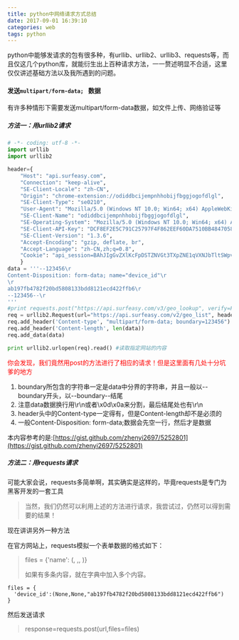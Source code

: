 ```yaml
---
title: python中网络请求方式总结
date: 2017-09-01 16:39:10
categories: web
tags: python
---
```




python中能够发请求的包有很多种，有urllib、urllib2、urllib3、requests等，而且仅这几个python库，就能衍生出上百种请求方法，一一赘述明显不合适，这里仅仅讲述基础方法以及我所遇到的问题。



#### 发送`multipart/form-data; ` 数据

有许多种情形下需要发送multipart/form-data数据，如文件上传、网络验证等

##### 方法一：用urllib2请求

```python
# -*- coding: utf-8 -*-
import urllib
import urllib2

header={
    "Host": "api.surfeasy.com",
    "Connection": "keep-alive",
    "SE-Client-Locale": "zh-CN",
    "Origin": "chrome-extension://odiddbcijempnhhobijfbggjogofdlgl",
    "SE-Client-Type": "se0210",
    "User-Agent": "Mozilla/5.0 (Windows NT 10.0; Win64; x64) AppleWebKit/537.36 (KHTML, like Gecko) Chrome/60.0.3112.113 Safari/537.36",
    "SE-Client-Name": "odiddbcijempnhhobijfbggjogofdlgl",
    "SE-Operating-System": "Mozilla/5.0 (Windows NT 10.0; Win64; x64) AppleWebKit/537.36 (KHTML, like Gecko) Chrome/60.0.3112.113 Safari/537.36",
    "SE-Client-API-Key": "DCF8EF2E5C791C25797F4F862EEF60DA7510BB4847058A8CE6357EFB4E692C79",
    "SE-Client-Version": "1.3.6",
    "Accept-Encoding": "gzip, deflate, br",
    "Accept-Language": "zh-CN,zh;q=0.8",
    "Cookie": "api_session=BAhJIgGvZXlKcFpDSTZNVGt3TXpZNE1qVXNJbTltSWpvM056YzJNREF3TENKMGF5STZJbU01TW1ObU1UbGtOakppCk1qSXdNekZqWXpjd04yVmlNMlZtTUdWak9Ua3dOR1UwTVRGbFpUWXdNamxoWWpNNFl6QmpNbUptTURKaApNelZtWldWa04yRWlMQ0owYlNJNklqSXdNVGN0TVRFdE16QlVNRFU2TXpnNk1EaGFJbjA9CgY6BkVG--8d2bd7b8fab0d29ff09569e326d806e3d8b5ab22; api_session=BAhJIgGvZXlKcFpDSTZNVGt3TXpZNE1qVXNJbTltSWpvM056YzJNREF3TENKMGF5STZJakZtWlRZMVltRTJZV016Ck1HVXhNMlZtTkRSalpEWTJOMll5WkRJd1l6VmxObVkzTVRoaU4yRXhOakE1WVRWbVkyWTNNMk0wWm1ZMApPVFJqTXpRM1lqVWlMQ0owYlNJNklqSXdNVGN0TVRFdE16QlVNRGM2TURnNk5UUmFJbjA9CgY6BkVG--48a4f3899a63984d4061a64ae9864c8f9ecf2ad6"
    }
data = '''--123456\r
Content-Disposition: form-data; name="device_id"\r
\r
ab197fb4782f20bd5808133bdd8121ecd422ffb6\r
--123456--\r
'''
#print requests.post("https://api.surfeasy.com/v3/geo_lookup", verify=False, headers=header, data=data).text
req = urllib2.Request(url="https://api.surfeasy.com/v2/geo_list", headers=header)
req.add_header('Content-type', "multipart/form-data; boundary=123456")
req.add_header('Content-length', len(data))
req.add_data(data)

print urllib2.urlopen(req).read() #读取指定网站的内容
```

<font color=#f00>你会发现，我们竟然用post的方法进行了相应的请求！但是这里面有几处十分坑爹的地方</font>

1. boundary所包含的字符串一定是data中分界的字符串，并且一般以--boundary开头，以--boundary--结尾
2. 注意data数据换行用\r\n或者\x0d\x0a来分割，最后结尾处也有\r\n
3. header头中的Content-type一定得有，但是Content-length却不是必须的
4. 一般Content-Disposition: form-data;数据会先空一行，然后才是数据

本内容参考的是:[https://gist.github.com/zhenyi2697/5252801](https://gist.github.com/zhenyi2697/5252801)

##### 方法二：用requests请求

可能大家会说，requests多简单啊，其实确实是这样的，毕竟requests是专门为黑客开发的一套工具

>  当然，我们仍然可以利用上述的方法进行请求，我尝试过，仍然可以得到需要的结果！

现在讲讲另外一种方法

在官方网站上，requests模拟一个表单数据的格式如下：

> files = {'name': (<filename>, <file object>,<content type>, <per-part headers>)}
>
> 如果有多条内容，就在字典中加入多个内容。

```
files = {
  'device_id':(None,None,"ab197fb4782f20bd5808133bdd8121ecd422ffb6")
}
```



然后发送请求

>  response=requests.post(url,files=files)